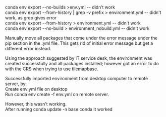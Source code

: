 conda env export --no-builds >env.yml -- didn't work  
conda env export --from-history | grep -v prefix > environment.yml -- didn't work, as grep gives error  
conda env export --from-history > environment.yml -- didn't work   
conda env export --no-build > environment_nobuild.yml -- didn't work  

Manually move all packages that come under the error message under the pip section in the .yml file. This gets rid of initial error message but get a different error instead.

Using the approach suggested by IT service desk, the environment was created successfully and all packages installed; however got an error to do with the CRS when trying to use tilemapbase.  

Successfully imported environment from desktop computer to remote server, by:  
Create env.yml file on desktop  
Run conda env create -f env.yml on remote server.  

However, this wasn't working.  
After running conda update -n base conda it worked

